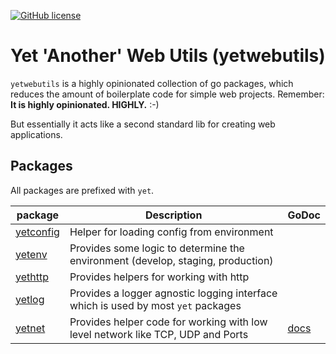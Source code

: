 [![GitHub license](https://img.shields.io/github/license/pvormste/yetwebutils)](https://github.com/pvormste/yetwebutils/blob/master/LICENSE)

# Yet 'Another' Web Utils (yetwebutils)

`yetwebutils` is a highly opinionated collection of go packages, which reduces the amount of boilerplate code for simple web projects.
Remember: **It is highly opinionated. HIGHLY.** :-)

But essentially it acts like a second standard lib for creating web applications.

## Packages

All packages are prefixed with `yet`.

| package | Description | GoDoc |
| ------- | ----------- | ----- |
| [yetconfig](https://github.com/pvormste/yet-web-utils/tree/master/yetconfig) | Helper for loading config from environment | |
| [yetenv](https://github.com/pvormste/yet-web-utils/tree/master/yetenv) | Provides some logic to determine the environment (develop, staging, production) | |
| [yethttp](https://github.com/pvormste/yet-web-utils/tree/master/yethttp) | Provides helpers for working with http | |
| [yetlog](https://github.com/pvormste/yet-web-utils/tree/master/yetlog) | Provides a logger agnostic logging interface which is used by most `yet` packages | |
| [yetnet](https://github.com/pvormste/yet-web-utils/tree/master/yetnet) | Provides helper code for working with low level network like TCP, UDP and Ports | [docs](https://godoc.org/github.com/pvormste/yetwebutils/yetnet) |
 